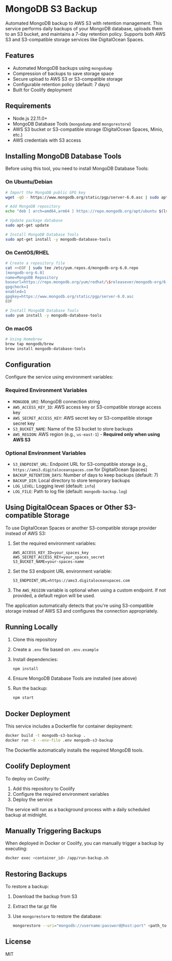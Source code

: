 # MongoDB S3 Backup

Automated MongoDB backup to AWS S3 with retention management. This service performs daily backups of your MongoDB database, uploads them to an S3 bucket, and maintains a 7-day retention policy. Supports both AWS S3 and S3-compatible storage services like DigitalOcean Spaces.

## Features

- Automated MongoDB backups using `mongodump`
- Compression of backups to save storage space
- Secure upload to AWS S3 or S3-compatible storage
- Configurable retention policy (default: 7 days)
- Built for Coolify deployment

## Requirements

- Node.js 22.11.0+
- MongoDB Database Tools (`mongodump` and `mongorestore`)
- AWS S3 bucket or S3-compatible storage (DigitalOcean Spaces, Minio, etc.)
- AWS credentials with S3 access

## Installing MongoDB Database Tools

Before using this tool, you need to install MongoDB Database Tools:

### On Ubuntu/Debian
```bash
# Import the MongoDB public GPG key
wget -qO - https://www.mongodb.org/static/pgp/server-6.0.asc | sudo apt-key add -

# Add MongoDB repository
echo "deb [ arch=amd64,arm64 ] https://repo.mongodb.org/apt/ubuntu $(lsb_release -cs)/mongodb-org/6.0 multiverse" | sudo tee /etc/apt/sources.list.d/mongodb-org-6.0.list

# Update package database
sudo apt-get update

# Install MongoDB Database Tools
sudo apt-get install -y mongodb-database-tools
```

### On CentOS/RHEL
```bash
# Create a repository file
cat <<EOF | sudo tee /etc/yum.repos.d/mongodb-org-6.0.repo
[mongodb-org-6.0]
name=MongoDB Repository
baseurl=https://repo.mongodb.org/yum/redhat/\$releasever/mongodb-org/6.0/x86_64/
gpgcheck=1
enabled=1
gpgkey=https://www.mongodb.org/static/pgp/server-6.0.asc
EOF

# Install MongoDB Database Tools
sudo yum install -y mongodb-database-tools
```

### On macOS
```bash
# Using Homebrew
brew tap mongodb/brew
brew install mongodb-database-tools
```

## Configuration

Configure the service using environment variables:

### Required Environment Variables

- `MONGODB_URI`: MongoDB connection string
- `AWS_ACCESS_KEY_ID`: AWS access key or S3-compatible storage access key
- `AWS_SECRET_ACCESS_KEY`: AWS secret key or S3-compatible storage secret key
- `S3_BUCKET_NAME`: Name of the S3 bucket to store backups
- `AWS_REGION`: AWS region (e.g., `us-east-1`) - **Required only when using AWS S3**

### Optional Environment Variables

- `S3_ENDPOINT_URL`: Endpoint URL for S3-compatible storage (e.g., `https://ams3.digitaloceanspaces.com` for DigitalOcean Spaces)
- `BACKUP_RETENTION_DAYS`: Number of days to keep backups (default: 7)
- `BACKUP_DIR`: Local directory to store temporary backups
- `LOG_LEVEL`: Logging level (default: `info`)
- `LOG_FILE`: Path to log file (default: `mongodb-backup.log`)

## Using DigitalOcean Spaces or Other S3-compatible Storage

To use DigitalOcean Spaces or another S3-compatible storage provider instead of AWS S3:

1. Set the required environment variables:
   ```
   AWS_ACCESS_KEY_ID=your_spaces_key
   AWS_SECRET_ACCESS_KEY=your_spaces_secret
   S3_BUCKET_NAME=your-spaces-name
   ```

2. Set the S3 endpoint URL environment variable:
   ```
   S3_ENDPOINT_URL=https://ams3.digitaloceanspaces.com
   ```

3. The `AWS_REGION` variable is optional when using a custom endpoint. If not provided, a default region will be used.

The application automatically detects that you're using S3-compatible storage instead of AWS S3 and configures the connection appropriately.

## Running Locally

1. Clone this repository
2. Create a `.env` file based on `.env.example`
3. Install dependencies:

   ```bash
   npm install
   ```

4. Ensure MongoDB Database Tools are installed (see above)

5. Run the backup:

   ```bash
   npm start
   ```

## Docker Deployment

This service includes a Dockerfile for container deployment:

```bash
docker build -t mongodb-s3-backup .
docker run -d --env-file .env mongodb-s3-backup
```

The Dockerfile automatically installs the required MongoDB tools.

## Coolify Deployment

To deploy on Coolify:

1. Add this repository to Coolify
2. Configure the required environment variables
3. Deploy the service

The service will run as a background process with a daily scheduled backup at midnight.

## Manually Triggering Backups

When deployed in Docker or Coolify, you can manually trigger a backup by executing:

```bash
docker exec <container_id> /app/run-backup.sh
```

## Restoring Backups

To restore a backup:

1. Download the backup from S3
2. Extract the tar.gz file
3. Use `mongorestore` to restore the database:

   ```bash
   mongorestore --uri="mongodb://username:password@host:port" <path_to_extracted_backup>
   ```

## License

MIT 
